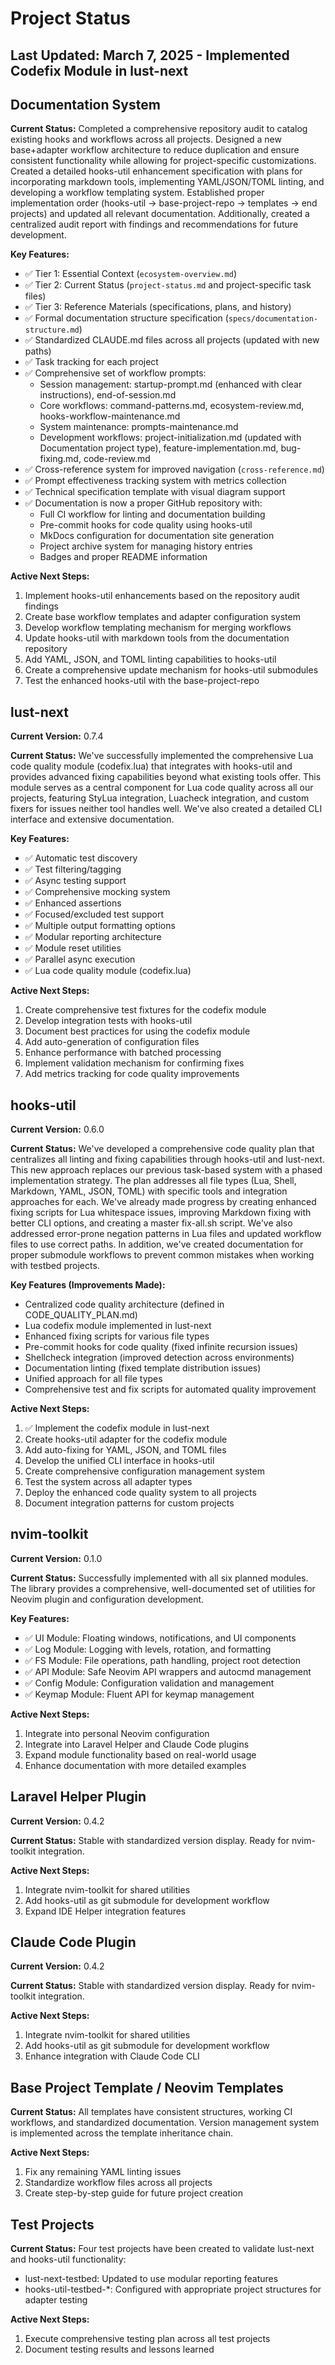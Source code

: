 
# Project Status

## Last Updated: March 7, 2025 - Implemented Codefix Module in lust-next

## Documentation System

**Current Status:**
Completed a comprehensive repository audit to catalog existing hooks and workflows across all projects. Designed a new base+adapter workflow architecture to reduce duplication and ensure consistent functionality while allowing for project-specific customizations. Created a detailed hooks-util enhancement specification with plans for incorporating markdown tools, implementing YAML/JSON/TOML linting, and developing a workflow templating system. Established proper implementation order (hooks-util → base-project-repo → templates → end projects) and updated all relevant documentation. Additionally, created a centralized audit report with findings and recommendations for future development.

**Key Features:**

- ✅ Tier 1: Essential Context (`ecosystem-overview.md`)
- ✅ Tier 2: Current Status (`project-status.md` and project-specific task files)
- ✅ Tier 3: Reference Materials (specifications, plans, and history)
- ✅ Formal documentation structure specification (`specs/documentation-structure.md`)
- ✅ Standardized CLAUDE.md files across all projects (updated with new paths)
- ✅ Task tracking for each project
- ✅ Comprehensive set of workflow prompts:
  - Session management: startup-prompt.md (enhanced with clear instructions), end-of-session.md
  - Core workflows: command-patterns.md, ecosystem-review.md, hooks-workflow-maintenance.md
  - System maintenance: prompts-maintenance.md
  - Development workflows: project-initialization.md (updated with Documentation project type), feature-implementation.md, bug-fixing.md, code-review.md
- ✅ Cross-reference system for improved navigation (`cross-reference.md`)
- ✅ Prompt effectiveness tracking system with metrics collection
- ✅ Technical specification template with visual diagram support
- ✅ Documentation is now a proper GitHub repository with:
  - Full CI workflow for linting and documentation building
  - Pre-commit hooks for code quality using hooks-util
  - MkDocs configuration for documentation site generation
  - Project archive system for managing history entries
  - Badges and proper README information

**Active Next Steps:**

1. Implement hooks-util enhancements based on the repository audit findings
2. Create base workflow templates and adapter configuration system
3. Develop workflow templating mechanism for merging workflows
4. Update hooks-util with markdown tools from the documentation repository
5. Add YAML, JSON, and TOML linting capabilities to hooks-util
6. Create a comprehensive update mechanism for hooks-util submodules
7. Test the enhanced hooks-util with the base-project-repo

## lust-next

**Current Version:** 0.7.4

**Current Status:**
We've successfully implemented the comprehensive Lua code quality module (codefix.lua) that integrates with hooks-util and provides advanced fixing capabilities beyond what existing tools offer. This module serves as a central component for Lua code quality across all our projects, featuring StyLua integration, Luacheck integration, and custom fixers for issues neither tool handles well. We've also created a detailed CLI interface and extensive documentation.

**Key Features:**

- ✅ Automatic test discovery
- ✅ Test filtering/tagging
- ✅ Async testing support
- ✅ Comprehensive mocking system
- ✅ Enhanced assertions
- ✅ Focused/excluded test support
- ✅ Multiple output formatting options
- ✅ Modular reporting architecture
- ✅ Module reset utilities
- ✅ Parallel async execution
- ✅ Lua code quality module (codefix.lua)

**Active Next Steps:**

1. Create comprehensive test fixtures for the codefix module
2. Develop integration tests with hooks-util
3. Document best practices for using the codefix module
4. Add auto-generation of configuration files
5. Enhance performance with batched processing
6. Implement validation mechanism for confirming fixes
7. Add metrics tracking for code quality improvements

## hooks-util

**Current Version:** 0.6.0

**Current Status:**
We've developed a comprehensive code quality plan that centralizes all linting and fixing capabilities through hooks-util and lust-next. This new approach replaces our previous task-based system with a phased implementation strategy. The plan addresses all file types (Lua, Shell, Markdown, YAML, JSON, TOML) with specific tools and integration approaches for each. We've already made progress by creating enhanced fixing scripts for Lua whitespace issues, improving Markdown fixing with better CLI options, and creating a master fix-all.sh script. We've also addressed error-prone negation patterns in Lua files and updated workflow files to use correct paths. In addition, we've created documentation for proper submodule workflows to prevent common mistakes when working with testbed projects.

**Key Features (Improvements Made):**

- Centralized code quality architecture (defined in CODE_QUALITY_PLAN.md)
- Lua codefix module implemented in lust-next
- Enhanced fixing scripts for various file types
- Pre-commit hooks for code quality (fixed infinite recursion issues)
- Shellcheck integration (improved detection across environments)
- Documentation linting (fixed template distribution issues)
- Unified approach for all file types
- Comprehensive test and fix scripts for automated quality improvement

**Active Next Steps:**

1. ✅ Implement the codefix module in lust-next
2. Create hooks-util adapter for the codefix module
3. Add auto-fixing for YAML, JSON, and TOML files
4. Develop the unified CLI interface in hooks-util
5. Create comprehensive configuration management system
6. Test the system across all adapter types
7. Deploy the enhanced code quality system to all projects
8. Document integration patterns for custom projects

## nvim-toolkit

**Current Version:** 0.1.0

**Current Status:**
Successfully implemented with all six planned modules. The library provides a comprehensive, well-documented set of utilities for Neovim plugin and configuration development.

**Key Features:**

- ✅ UI Module: Floating windows, notifications, and UI components
- ✅ Log Module: Logging with levels, rotation, and formatting
- ✅ FS Module: File operations, path handling, project root detection
- ✅ API Module: Safe Neovim API wrappers and autocmd management
- ✅ Config Module: Configuration validation and management
- ✅ Keymap Module: Fluent API for keymap management

**Active Next Steps:**

1. Integrate into personal Neovim configuration
2. Integrate into Laravel Helper and Claude Code plugins
3. Expand module functionality based on real-world usage
4. Enhance documentation with more detailed examples

## Laravel Helper Plugin

**Current Version:** 0.4.2

**Current Status:**
Stable with standardized version display. Ready for nvim-toolkit integration.

**Active Next Steps:**

1. Integrate nvim-toolkit for shared utilities
2. Add hooks-util as git submodule for development workflow
3. Expand IDE Helper integration features

## Claude Code Plugin

**Current Version:** 0.4.2

**Current Status:**
Stable with standardized version display. Ready for nvim-toolkit integration.

**Active Next Steps:**

1. Integrate nvim-toolkit for shared utilities
2. Add hooks-util as git submodule for development workflow
3. Enhance integration with Claude Code CLI

## Base Project Template / Neovim Templates

**Current Status:**
All templates have consistent structures, working CI workflows, and standardized documentation. Version management system is implemented across the template inheritance chain.

**Active Next Steps:**

1. Fix any remaining YAML linting issues
2. Standardize workflow files across all projects
3. Create step-by-step guide for future project creation

## Test Projects

**Current Status:**
Four test projects have been created to validate lust-next and hooks-util functionality:

- lust-next-testbed: Updated to use modular reporting features
- hooks-util-testbed-*: Configured with appropriate project structures for adapter testing

**Active Next Steps:**

1. Execute comprehensive testing plan across all test projects
2. Document testing results and lessons learned
